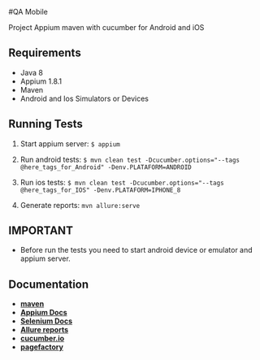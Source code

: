 #QA Mobile

Project Appium maven with cucumber for Android and iOS

## Requirements

* Java 8
* Appium 1.8.1
* Maven
* Android and Ios Simulators or Devices

## Running Tests

1. Start appium server: `$ appium` 
	
2. Run android tests: `$ mvn clean test -Dcucumber.options="--tags @here_tags_for_Android" -Denv.PLATAFORM=ANDROID`

3. Run ios tests: `$ mvn clean test -Dcucumber.options="--tags @here_tags_for_IOS" -Denv.PLATAFORM=IPHONE_8`

4. Generate reports: `mvn allure:serve`

## IMPORTANT

* Before run the tests you need to start android device or emulator and appium server.


## Documentation

* **[maven](https://maven.apache.org/guides/getting-started/maven-in-five-minutes.html)**
* **[Appium Docs](http://appium.io/)**
* **[Selenium Docs](https://www.seleniumhq.org/docs/)**
* **[Allure reports](https://github.com/allure-framework/allure-maven)**
* **[cucumber.io](https://cucumber.io/docs/guides/10-minute-tutorial/)**
* **[pagefactory](https://github.com/appium/java-client/blob/master/docs/Page-objects.md)**









